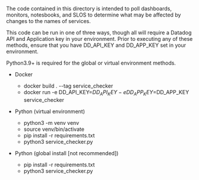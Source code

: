 The code contained in this directory is intended to poll dashboards, monitors, notesbooks, and SLOS
to determine what may be affected by changes to the names of services.

This code can be run in one of three ways, though all will require a Datadog API and Application key
in your environment. Prior to executing any of these methods, ensure that you have DD_API_KEY and 
DD_APP_KEY set in your environment.

Python3.9+ is required for the global or virtual environment methods.

- Docker
  - docker build . --tag service_checker
  - docker run -e DD_API_KEY=$DD_API_KEY -e DD_APP_KEY=$DD_APP_KEY service_checker

- Python (virtual environment)
  - python3 -m venv venv
  - source venv/bin/activate
  - pip install -r requirements.txt
  - python3 service_checker.py

- Python (global install [not recommended])
  - pip install -r requirements.txt
  - python3 service_checker.py
